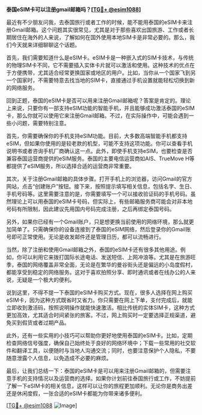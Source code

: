 **泰国eSIM卡可以注册gmail邮箱吗？[[TG💪+ @esim1088](https://t.me/s/esim1088)]**

最近有不少朋友问我，去泰国旅行或者工作的时候，能不能用泰国的eSIM卡来注册Gmail邮箱。这个问题其实很常见，尤其是对于那些喜欢出国旅游、工作或者长期居住在海外的人来说，了解如何在国外使用本地SIM卡是非常必要的。那么，我们今天就来详细聊聊这个话题。

首先，我们需要知道什么是eSIM卡。eSIM卡是一种嵌入式的SIM卡技术，与传统的物理SIM卡不同，它不需要插入实体卡片就可以激活和使用。这种技术的优点在于方便携带，尤其适合经常更换国家或地区的用户。比如，当你从一个国家飞到另一个国家时，不需要特意去找当地的SIM卡，直接通过手机设置就能轻松切换到新的网络服务。

回到正题，泰国的eSIM卡是否可以用来注册Gmail邮箱呢？答案是肯定的。理论上来说，只要你有一部支持eSIM功能的智能手机，并且能够成功激活泰国的eSIM卡，那么你就可以使用它来注册Gmail邮箱。不过，在实际操作中，可能会遇到一些小问题，需要特别注意。

首先，你需要确保你的手机支持eSIM功能。目前，大多数高端智能手机都支持eSIM，但如果你使用的是较老款的机型，可能不支持这项功能。你可以查看手机说明书或者咨询手机厂商确认这一点。此外，即使手机支持eSIM，也要检查是否兼容泰国运营商提供的eSIM服务。泰国的主要电信运营商如AIS、TrueMove H等都提供了eSIM服务，所以选择合适的运营商非常重要。

其次，关于注册Gmail邮箱的具体步骤。打开手机上的浏览器，访问Gmail的官方网站，点击“创建账户”按钮。接下来，按照提示填写相关信息，包括名字、生日、手机号码等。这里需要注意的是，你需要填写一个可以接收验证码的手机号码。虽然理论上可以用泰国的eSIM卡号码，但实际上，有些邮箱服务商可能会对非本地号码有所限制，因此建议先用国内号码完成注册，之后再绑定泰国号码。

另外，如果你已经有一个Gmail账户，只是想更换当前使用的网络环境，那么就更加简单了。只需确保你的设备连接到了泰国的eSIM网络，然后登录你的Gmail账号即可正常使用。无论是收发邮件还是管理日历，都可以流畅进行。

当然，除了注册和使用Gmail邮箱之外，泰国的eSIM卡还有很多其他用途。例如，你可以利用它来拨打国际长途电话、发送短信、上网冲浪等。尤其是在旅游旺季，泰国的网络覆盖非常全面，无论是在繁华的曼谷街头还是偏远的小岛度假村，都能享受到稳定的网络服务。这对于喜欢拍照分享、即时通讯或者在线办公的人来说，无疑是一个极大的便利。

说到这里，不得不提一下泰国的eSIM卡购买方式。现在，很多人选择在网上购买eSIM卡，因为这种方式既省时又省力。你只需要在网上下单，支付完成后，就能立即收到激活码，按照说明操作就能快速激活。相比传统的实体SIM卡，这种方式更加高效，尤其适合时间紧张的旅客。不过，网上购买时一定要选择正规渠道，避免买到假货或者过期产品。

此外，还有一些实用的小技巧可以帮助你更好地使用泰国的eSIM卡。比如，定期检查网络信号强度，确保自己始终处于良好的网络环境中；下载一些常用的社交软件和翻译工具，以便随时与当地人沟通交流；同时，也要注意保护个人隐私，不要随意泄露个人信息，以免造成不必要的麻烦。

最后，让我们总结一下：泰国的eSIM卡是可以用来注册Gmail邮箱的，但需要注意手机的支持情况以及运营商的选择。如果你计划前往泰国旅行或工作，不妨提前了解一下eSIM卡的相关信息，这样可以让你的旅程更加顺利。无论你是商务出差还是休闲度假，一张合适的eSIM卡都能为你带来诸多便利。

[[TG💪+ @esim1088](https://t.me/s/esim1088) ![Image](https://i.postimg.cc/4NQfJmqS/Snipaste-2025-05-13-00-14-12.png)]